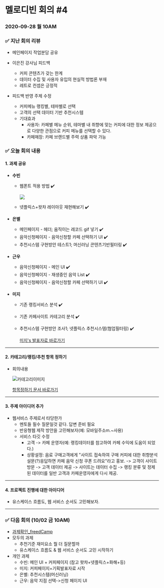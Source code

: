 # 멜로디빈 회의 #4

### 2020-09-28 월 10AM



### :white_check_mark: ​지난 회의 리뷰 

* 메인페이지 작업분담 공유
* 이은진 강사님 피드백
  * 커피 콘텐츠가 갖는 한계
  * 데이터 수집 및 사용자 유입의 현실적 방법론 부재
  * 레트로 컨셉은 긍정적



* 피드백 반영 주제 수정
  *  커피메뉴 랭킹별, 테마별로 선택
  * 고객의 선택 데이터 기반 추천시스템 
  * 기대효과 
    * 사용자: 카페별 메뉴 순위, 테마별 내 취향에 맞는 커피에 대한 정보 제공으로 다양한 관점으로 커피 메뉴를 선택할 수 있다.
    * 카페매장: 카페 브랜드별 주력 상품 파악 가능



### :white_check_mark: ​오늘 회의 내용

#### 1. 과제 공유

* **수빈**

  * 웹폰트 적용 방법 :heavy_check_mark:

    ![](https://github.com/melody-Bean/melody-Bean-meetingMinutes/blob/master/img/0928_1_webFont.png)

    

  * 넷플릭스+왓챠 레이아웃 재현해보기 :heavy_check_mark:



* **은별**
  * 메인페이지 - 헤더; 움직이는 레코드 gif 넣기 :heavy_check_mark:
  * 음악신청페이지 - 음악신청할 카페 선택하기 UI :heavy_check_mark:
  * 추천시스템 구현방안 테스트1; 머신러닝 콘텐츠기반필터링 :heavy_check_mark:



* **근우**
  * 음악신청페이지 - 메인 UI :heavy_check_mark:
  * 음악신청페이지 - 재생중인 음악 List :heavy_check_mark: 
  * 음악신청페이지 - 음악신청할 카페 선택하기 UI :heavy_check_mark:



* **미지**

  * 기존 랭킹서비스 분석 :heavy_check_mark:

  * 기존 카페사이트 카테고리 분석 :heavy_check_mark:

  * 추천시스템 구현방안 조사1; 넷플릭스 추천시스템(협업필터링) :heavy_check_mark:

    [미지's 발표자료 바로가기](https://drive.google.com/drive/u/0/folders/1r4JqlMUyHryo-ACycdZAQSYFzXlcheqr)

---



#### 2. 카테고리/랭킹/추천 항목 정하기

* 회의내용

  ![카테고리이미지](https://github.com/melody-Bean/melody-Bean-meetingMinutes/blob/master/img/0928_2_Categories.PNG)

  [항목정하기 문서 바로가기](https://docs.google.com/document/d/1E-1ZrDCHOhR3Imov4pzwSyOhSSAz3SZyNBwWUPQDsF4/edit)

---



#### 3. 주제 아이디어 추가

* 웹서비스 주제로서 타당한가
  * 멘토들 필수 질문일것 같다. 답변 준비 필요
  * 반응형웹 제작 방안을 고민해보자(예: 모바일주소m.~사용)
  * 서비스 타깃 수정
    * 고객 -> 카페 운영자(예: 랭킹데이터를 참고하여 카페 수익에 도움이 되었다.)
    * 상황설정: 음료 구매고객에게 "사이트 접속하여 구매 커피에 대한 취향분석 설문(?)응답하면 카페 음악 신청 쿠폰 드려요"라고 홍보. -> 고객이 사이트 방문 -> 고객 데이터 제공 -> 사이트는 데이터 수집 -> 랭킹 분류 및 정제된 데이터를 일반 고객과 카페운영자에게  다시 제공.

---



#### 4. 프로젝트 진행에 대한 아이디어

* 유스케이스 흐름도, 웹 서비스 순서도 고민해보자.

---



### :white_check_mark: ​다음 회의 (10/02 금 10AM)

* [과제확인_freedCamp](https://freedcamp.com/MelodyBean_58M/MelodyBean_baF/todos)
* 모두의 과제
  * 추천기준 재미요소 뭘 더 질문할까
  * 유스케이스 흐름도 & 웹 서비스 순서도 고민 시작하기
* 개인 과제
  * 수빈: 메인 UI + 커피페이지 (참고 왓챠+넷플릭스+화해+등)
  * 미지: 커피페이지+기획발표자료 시작
  * 은별: 추천시스템(머신러닝)
  * 근우: 음악 지점 선택->신청 페이지 UI


